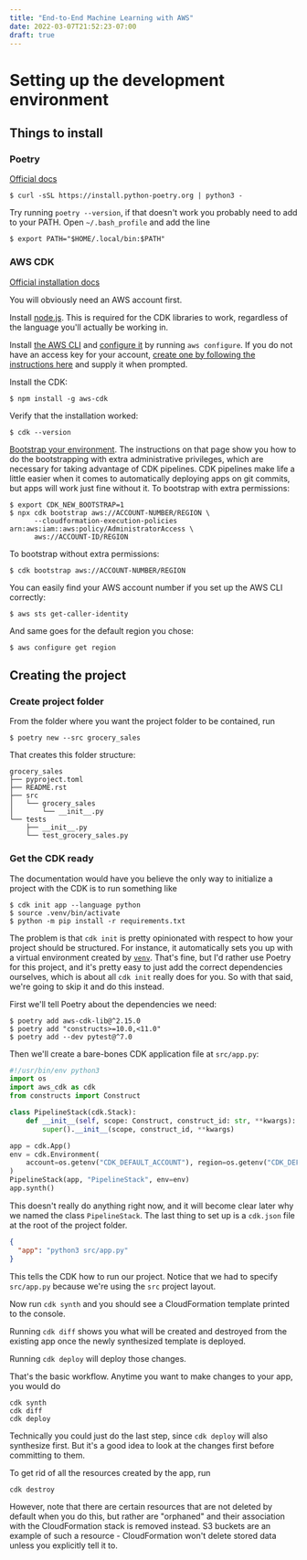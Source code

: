 ```yaml
---
title: "End-to-End Machine Learning with AWS"
date: 2022-03-07T21:52:23-07:00
draft: true
---
```


# Setting up the development environment

## Things to install

### Poetry

[Official docs](https://python-poetry.org/docs/master/#installation)

```shell
$ curl -sSL https://install.python-poetry.org | python3 -
```

Try running `poetry --version`, if that doesn't work you probably need to add to your
PATH. Open `~/.bash_profile` and add the line

```shell
$ export PATH="$HOME/.local/bin:$PATH"
```

### AWS CDK

[Official installation docs](https://docs.aws.amazon.com/cdk/v2/guide/getting_started.html#getting_started_prerequisites)

You will obviously need an AWS account first.

Install [node.js](https://nodejs.org/en/download/). This is required for the CDK libraries
to work, regardless of the language you'll actually be working in.

Install [the AWS CLI](https://docs.aws.amazon.com/cli/latest/userguide/getting-started-install.html)
and [configure it](https://docs.aws.amazon.com/cli/latest/userguide/getting-started-quickstart.html)
by running `aws configure`. If you do not have an access key for your account, [create one
by following the instructions here](https://docs.aws.amazon.com/cli/latest/userguide/cli-configure-quickstart.html#cli-configure-quickstart-creds)
and supply it when prompted.

Install the CDK:

```shell
$ npm install -g aws-cdk
```

Verify that the installation worked:

```shell
$ cdk --version
```

[Bootstrap your environment](https://docs.aws.amazon.com/cdk/v2/guide/cdk_pipeline.html#cdk_pipeline_bootstrap).
The instructions on that page show you how to do the bootstrapping with extra administrative
privileges, which are necessary for taking advantage of CDK pipelines. CDK pipelines make
life a little easier when it comes to automatically deploying apps on git commits, but
apps will work just fine without it. To bootstrap with extra permissions:

```shell
$ export CDK_NEW_BOOTSTRAP=1 
$ npx cdk bootstrap aws://ACCOUNT-NUMBER/REGION \
      --cloudformation-execution-policies arn:aws:iam::aws:policy/AdministratorAccess \
      aws://ACCOUNT-ID/REGION
```

To bootstrap without extra permissions:

```shell
$ cdk bootstrap aws://ACCOUNT-NUMBER/REGION
```

You can easily find your AWS account number if you set up the AWS CLI correctly:

```shell
$ aws sts get-caller-identity
```

And same goes for the default region you chose:

```shell
$ aws configure get region
```

## Creating the project

### Create project folder

From the folder where you want the project folder to be contained, run

```shell
$ poetry new --src grocery_sales
```

That creates this folder structure:

```
grocery_sales
├── pyproject.toml
├── README.rst
├── src
│   └── grocery_sales
│       └── __init__.py
└── tests
    ├── __init__.py
    └── test_grocery_sales.py
```

### Get the CDK ready

The documentation would have you believe the only way to initialize a project with the
CDK is to run something like

```shell
$ cdk init app --language python
$ source .venv/bin/activate
$ python -m pip install -r requirements.txt
```

The problem is that `cdk init` is pretty opinionated with respect to how your project
should be structured. For instance, it automatically sets you up with a virtual environment
created by [`venv`](https://docs.python.org/3/tutorial/venv.html). That's fine, but I'd
rather use Poetry for this project, and it's pretty easy to just add the correct dependencies
ourselves, which is about all `cdk init` really does for you. So with that said, we're
going to skip it and do this instead.

First we'll tell Poetry about the dependencies we need:

```shell
$ poetry add aws-cdk-lib@^2.15.0
$ poetry add "constructs>=10.0,<11.0"
$ poetry add --dev pytest@^7.0
```

Then we'll create a bare-bones CDK application file at `src/app.py`:

```python
#!/usr/bin/env python3
import os
import aws_cdk as cdk
from constructs import Construct

class PipelineStack(cdk.Stack):
    def __init__(self, scope: Construct, construct_id: str, **kwargs):
        super().__init__(scope, construct_id, **kwargs)

app = cdk.App()
env = cdk.Environment(
    account=os.getenv("CDK_DEFAULT_ACCOUNT"), region=os.getenv("CDK_DEFAULT_REGION")
)
PipelineStack(app, "PipelineStack", env=env)
app.synth()
```

This doesn't really do anything right now, and it will become clear later why we named
the class `PipelineStack`. The last thing to set up is a `cdk.json` file at the root of
the project folder.

```json
{
  "app": "python3 src/app.py"
}
```

This tells the CDK how to run our project. Notice that we had to specify `src/app.py`
because we're using the `src` project layout.

Now run `cdk synth` and you should see a CloudFormation template printed to the console.

Running `cdk diff` shows you what will be created and destroyed from the existing app
once the newly synthesized template is deployed.

Running `cdk deploy` will deploy those changes.

That's the basic workflow. Anytime you want to make changes to your app, you would do

```shell
cdk synth
cdk diff
cdk deploy
```

Technically you could just do the last step, since `cdk deploy` will also synthesize first.
But it's a good idea to look at the changes first before committing to them.

To get rid of all the resources created by the app, run

```shell
cdk destroy
```

However, note that there are certain resources that are not deleted by default when you do
this, but rather are "orphaned" and their association with the CloudFormation stack is removed
instead. S3 buckets are an example of such a resource - CloudFormation won't delete stored
data unless you explicitly tell it to.
